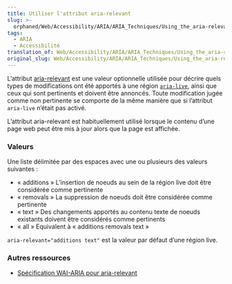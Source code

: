 ```yaml
---
title: Utiliser l'attribut aria-relevant
slug: >-
  orphaned/Web/Accessibility/ARIA/ARIA_Techniques/Using_the_aria-relevant_attribute
tags:
  - ARIA
  - Accessibilité
translation_of: Web/Accessibility/ARIA/ARIA_Techniques/Using_the_aria-relevant_attribute
original_slug: Web/Accessibility/ARIA/ARIA_Techniques/Using_the_aria-relevant_attribute
---
```


L’attribut [aria-relevant](http://www.w3.org/TR/wai-aria/states_and_properties#aria-relevant) est une valeur optionnelle utilisée pour décrire quels types de modifications ont été apportés à une région [`aria-live`](/fr/docs/Web/Accessibility/ARIA/ARIA_Live_Regions), ainsi que ceux qui sont pertinents et doivent être annoncés. Toute modification jugée comme non pertinente se comporte de la même manière que si l’attribut `aria-live` n’était pas activé.

L’attribut aria-relevant est habituellement utilisé lorsque le contenu d’une page web peut être mis à jour alors que la page est affichée.

### Valeurs

Une liste délimitée par des espaces avec une ou plusieurs des valeurs suivantes :

- « additions » L’insertion de noeuds au sein de la région live doit être considérée comme pertinente
- « removals » La suppression de noeuds doit être considérée comme pertinente
- « text » Des changements apportés au contenu texte de noeuds existants doivent être considérés comme pertinents
- « all » Equivalent à « additions removals text »

`aria-relevant="additions text"` est la valeur par défaut d’une région live.

### Autres ressources

- [Spécification WAI-ARIA pour aria-relevant](https://www.w3.org/TR/wai-aria/states_and_properties#aria-relevant)
